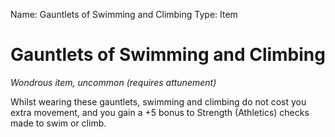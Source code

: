 Name: Gauntlets of Swimming and Climbing
Type: Item

# Gauntlets of Swimming and Climbing
_Wondrous item, uncommon (requires attunement)_

Whilst wearing these gauntlets, swimming and climbing do not cost you extra movement, and you gain a +5 bonus to Strength (Athletics) checks made to swim or climb.